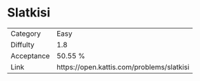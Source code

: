# Slatkisi

<table>
    <tr>
        <td>Category</td>
        <td>Easy</td>
    </tr>
    <tr>
        <td>Diffulty</td>
        <td>1.8</td>
    </tr>
    <tr>
        <td>Acceptance</td>
        <td>50.55 %</td>
    </tr>
    <tr>
        <td>Link</td>
        <td>https://open.kattis.com/problems/slatkisi</td>
    </tr>
</table>